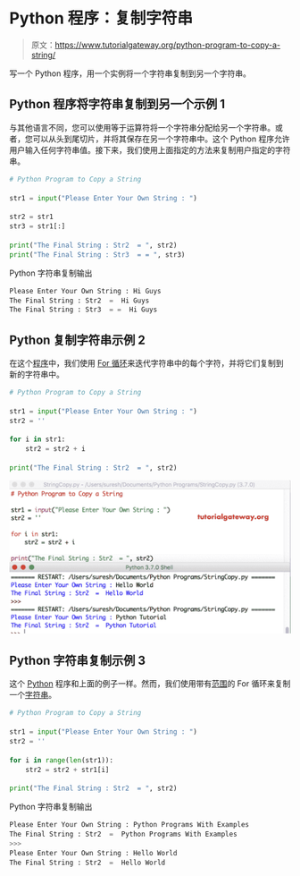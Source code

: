 # Python 程序：复制字符串

> 原文：<https://www.tutorialgateway.org/python-program-to-copy-a-string/>

写一个 Python 程序，用一个实例将一个字符串复制到另一个字符串。

## Python 程序将字符串复制到另一个示例 1

与其他语言不同，您可以使用等于运算符将一个字符串分配给另一个字符串。或者，您可以从头到尾切片，并将其保存在另一个字符串中。这个 Python 程序允许用户输入任何字符串值。接下来，我们使用上面指定的方法来复制用户指定的字符串。

```py
# Python Program to Copy a String

str1 = input("Please Enter Your Own String : ")

str2 = str1
str3 = str1[:]

print("The Final String : Str2  = ", str2)
print("The Final String : Str3  = = ", str3)
```

Python 字符串复制输出

```py
Please Enter Your Own String : Hi Guys
The Final String : Str2  =  Hi Guys
The Final String : Str3  = =  Hi Guys
```

## Python 复制字符串示例 2

在这个[程序](https://www.tutorialgateway.org/python-programming-examples/)中，我们使用 [For 循环](https://www.tutorialgateway.org/python-for-loop/)来迭代字符串中的每个字符，并将它们复制到新的字符串中。

```py
# Python Program to Copy a String

str1 = input("Please Enter Your Own String : ")
str2 = ''

for i in str1:
    str2 = str2 + i

print("The Final String : Str2  = ", str2)
```

![Python Program to Copy a String 2](img/8fd51457de965eb2dc5d0095a8561175.png)

## Python 字符串复制示例 3

这个 [Python](https://www.tutorialgateway.org/python-tutorial/) 程序和上面的例子一样。然而，我们使用带有[范围](https://www.tutorialgateway.org/python-range-function/)的 For 循环来复制一个[字符串](https://www.tutorialgateway.org/python-string/)。

```py
# Python Program to Copy a String

str1 = input("Please Enter Your Own String : ")
str2 = ''

for i in range(len(str1)):
    str2 = str2 + str1[i]

print("The Final String : Str2  = ", str2)
```

Python 字符串复制输出

```py
Please Enter Your Own String : Python Programs With Examples
The Final String : Str2  =  Python Programs With Examples
>>> 
Please Enter Your Own String : Hello World
The Final String : Str2  =  Hello World
```